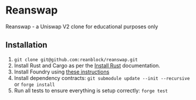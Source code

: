 # Reanswap

Reanswap - a Uniswap V2 clone for educational purposes only

## Installation

1. `git clone git@github.com:reanblock/reanswap.git`
1. Install Rust and Cargo as per the [Install Rust](https://www.rust-lang.org/tools/install) documentation.
1. Install Foundry using [these instructions](https://getfoundry.sh/)
1. Install dependency contracts: `git submodule update --init --recursive` or `forge install`
1. Run all tests to ensure everything is setup correctly: `forge test`